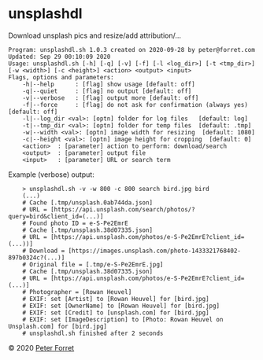 # unsplashdl

Download unsplash pics and resize/add attribution/... 

    Program: unsplashdl.sh 1.0.3 created on 2020-09-28 by peter@forret.com
    Updated: Sep 29 00:10:09 2020
    Usage: unsplashdl.sh [-h] [-q] [-v] [-f] [-l <log_dir>] [-t <tmp_dir>] [-w <width>] [-c <height>] <action> <output> <input>
    Flags, options and parameters:
        -h|--help      : [flag] show usage [default: off]
        -q|--quiet     : [flag] no output [default: off]
        -v|--verbose   : [flag] output more [default: off]
        -f|--force     : [flag] do not ask for confirmation (always yes) [default: off]
        -l|--log_dir <val>: [optn] folder for log files   [default: log]
        -t|--tmp_dir <val>: [optn] folder for temp files  [default: .tmp]
        -w|--width <val>: [optn] image width for resizing  [default: 1080]
        -c|--height <val>: [optn] image height for cropping  [default: 0]
        <action>  : [parameter] action to perform: download/search
        <output>  : [parameter] output file
        <input>   : [parameter] URL or search term

Example (verbose) output:

        > unsplashdl.sh -v -w 800 -c 800 search bird.jpg bird
        (...)
        # Cache [.tmp/unsplash.0ab744da.json] 
        # URL = [https://api.unsplash.com/search/photos/?query=bird&client_id=(...)] 
        # Found photo ID = e-S-Pe2EmrE 
        # Cache [.tmp/unsplash.38d07335.json] 
        # URL = [https://api.unsplash.com/photos/e-S-Pe2EmrE?client_id=(...))] 
        # Download = [https://images.unsplash.com/photo-1433321768402-897b0324c?(...)] 
        # Original file = [.tmp/e-S-Pe2EmrE.jpg] 
        # Cache [.tmp/unsplash.38d07335.json] 
        # URL = [https://api.unsplash.com/photos/e-S-Pe2EmrE?client_id=(...)] 
        # Photographer = [Rowan Heuvel] 
        # EXIF: set [Artist] to [Rowan Heuvel] for [bird.jpg] 
        # EXIF: set [OwnerName] to [Rowan Heuvel] for [bird.jpg] 
        # EXIF: set [Credit] to [unsplash.com] for [bird.jpg] 
        # EXIF: set [ImageDescription] to [Photo: Rowan Heuvel on Unsplash.com] for [bird.jpg] 
        # unsplashdl.sh finished after 2 seconds 

&copy; 2020 [Peter Forret](https://github.com/pforret)
